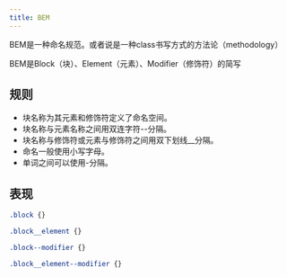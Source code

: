 ```yaml
---
title: BEM
---
```


BEM是一种命名规范。或者说是一种class书写方式的方法论（methodology）

BEM是Block（块）、Element（元素）、Modifier（修饰符）的简写

## 规则

- 块名称为其元素和修饰符定义了命名空间。
- 块名称与元素名称之间用双连字符--分隔。
- 块名称与修饰符或元素与修饰符之间用双下划线__分隔。
- 命名一般使用小写字母。
- 单词之间可以使用-分隔。

## 表现

```css
.block {}

.block__element {}

.block--modifier {}

.block__element--modifier {}
```
